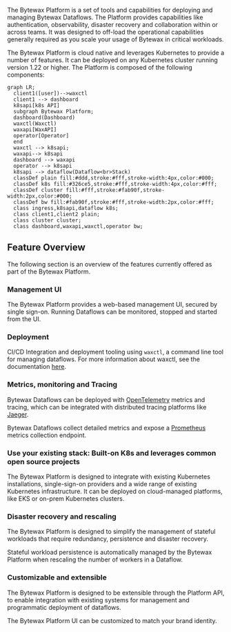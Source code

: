 The Bytewax Platform is a set of tools and capabilities for deploying and managing Bytewax Dataflows. The Platform provides capabilities like authentication, observability, disaster recovery and collaboration within or across teams. It was designed to off-load the operational capabilities generally required as you scale your usage of Bytewax in critical workloads.

The Bytewax Platform is cloud native and leverages Kubernetes to provide a number of features. It can be deployed on any Kubernetes cluster running version 1.22 or higher. The Platform is composed of the following components:

```mermaid
graph LR;
  client1([user])-->waxctl
  client1 --> dashboard
  k8sapi[k8s API]
  subgraph Bytewax Platform;
  dashboard(Dashboard)
  waxctl(Waxctl)
  waxapi[WaxAPI]
  operator[Operator]
  end
  waxctl --> k8sapi;
  waxapi--> k8sapi
  dashboard --> waxapi
  operator --> k8sapi
  k8sapi --> dataflow(Dataflow<br>Stack)
  classDef plain fill:#ddd,stroke:#fff,stroke-width:4px,color:#000;
  classDef k8s fill:#326ce5,stroke:#fff,stroke-width:4px,color:#fff;
  classDef cluster fill:#fff,stroke:#fab90f,stroke-width:2px,color:#000;
  classDef bw fill:#fab90f,stroke:#fff,stroke-width:2px,color:#fff;
  class ingress,k8sapi,dataflow k8s;
  class client1,client2 plain;
  class cluster cluster;
  class dashboard,waxapi,waxctl,operator bw;
```

## Feature Overview

The following section is an overview of the features currently offered as part of the Bytewax Platform.

### Management UI

The Bytewax Platform provides a web-based management UI, secured by single sign-on. Running Dataflows
can be monitored, stopped and started from the UI.

### Deployment

CI/CD Integration and deployment tooling using `waxctl`, a command line tool for managing dataflows.
For more information about waxctl, see the documentation [here](/reference/waxctl-for-platform).

### Metrics, monitoring and Tracing

Bytewax Dataflows can be deployed with [OpenTelemetry](https://opentelemetry.io/) metrics and tracing,
which can be integrated with distributed tracing platforms like [Jaeger](https://www.jaegertracing.io/).

Bytewax Dataflows collect detailed metrics and expose a [Prometheus](https://prometheus.io/) metrics collection
endpoint.

### Use your existing stack: Built-on K8s and leverages common open source projects

The Bytewax Platform is designed to integrate with existing Kubernetes installations, single-sign-on
providers and a wide range of existing Kubernetes infrastructure. It can be deployed on cloud-managed
platforms, like EKS or on-prem Kubernetes clusters.

### Disaster recovery and rescaling

The Bytewax Platform is designed to simplify the management of stateful workloads that require
redundancy, persistence and disaster recovery.

Stateful workload persistence is automatically managed by the Bytewax Platform when rescaling the number of
workers in a Dataflow.

### Customizable and extensible

The Bytewax Platform is designed to be extensible through the Platform API, to enable integration
with existing systems for management and programmatic deployment of dataflows.

The Bytewax Platform UI can be customized to match your brand identity.
